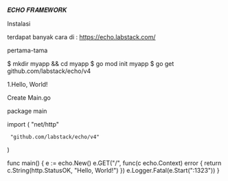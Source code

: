 𝑬𝑪𝑯𝑶 𝑭𝑹𝑨𝑴𝑬𝑾𝑶𝑹𝑲

Instalasi 

terdapat banyak cara di :
https://echo.labstack.com/

pertama-tama

$ mkdir myapp && cd myapp
$ go mod init myapp
$ go get github.com/labstack/echo/v4

1.Hello, World!

  Create Main.go

  package main

  import (
	 "net/http"
	
	 "github.com/labstack/echo/v4"
  )

  func main() {
	e := echo.New()
	e.GET("/", func(c echo.Context) error {
		return c.String(http.StatusOK, "Hello, World!")
	})
	e.Logger.Fatal(e.Start(":1323"))
  }